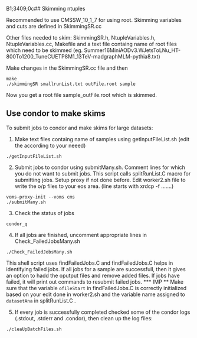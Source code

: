 B1;3409;0c## Skimming ntuples

Recommended to use CMSSW_10_1_7 for using root.
Skimming variables and cuts are defined in SkimmingSR.cc

Other files needed to skim: SkimmingSR.h, NtupleVariables.h, NtupleVariables.cc, Makefile and a text file containg name of root files which need to be skimmed (eg. Summer16MiniAODv3.WJetsToLNu_HT-800To1200_TuneCUETP8M1_13TeV-madgraphMLM-pythia8.txt)

Make changes in the SkimmingSR.cc file and then

```
make
./skimmingSR smallrunList.txt outFile.root sample
```
Now you get a root file sample_outFile.root which is skimmed.

## Use condor to make skims
To submit jobs to condor and make skims for large datasets:

1. Make text files containg name of samples using getInputFileList.sh (edit the according to your neeed)
```
./getInputFileList.sh
```

2. Submit jobs to condor using submitMany.sh. Comment lines for which you do not want to submit jobs. This script calls splitRunList.C macro for submitting jobs. Setup proxy if not done before. 
Edit worker2.sh file to write the o/p files to your eos area. (line starts with xrdcp -f .......)
```
voms-proxy-init --voms cms
./submitMany.sh
```

3. Check the status of jobs
```
condor_q
```

4. If all jobs are finished, uncomment appropriate lines in Check_FailedJobsMany.sh
```
./Check_FailedJobsMany.sh
```
This shell script uses findFailedJobs.C and findFailedJobs.C helps in identifying failed jobs. If all jobs for a sample are successfull, then it gives an option to hadd the oputput files and remove added files. If jobs have failed, it will print out commands to resubmit failed jobs. *** IMP ** Make sure that the variable `ofileStart` in findFailedJobs.C is correctly initialized based on your edit done in worker2.sh and the variable name assigned to `datasetAna` in splitRunList.C .

5. If every job is successfully completed checked some of the condor logs (.stdout, .stderr and .condor), then clean up the log files:
```
./cleaUpBatchFiles.sh 

```